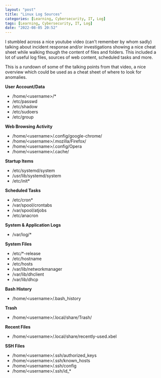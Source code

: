 ```yaml
---
layout: "post"
title: "Linux Log Sources"
categories: [Learning, Cybersecurity, IT, Log]
tags: [Learning, Cybersecurity, IT, Log]
date: "2022-08-05 20:52"
---
```

I stumbled across a nice youtube video (can't remember by whom sadly) talking about incident response and/or investigations showing a nice cheat sheet while walking though the content of files and folders. This included a lot of useful log files, sources of web content, scheduled tasks and more.

This is a rundown of some of the talking points from that video, a nice overview which could be used as a cheat sheet of where to look for anomalies.

**User Account/Data**
- /home/\<username\>/*
- /etc/passwd
- /etc/shadow
- /etc/sudoers
- /etc/group

**Web Browsing Activity**
- /home/\<username\>/.config/google-chrome/
- /home/\<username\>/.mozilla/Firefox/
- /home/\<username\>/.config/Opera
- /home/\<username\>/.cache/

**Startup Items**
- /etc/systemd/system
- /usr/lib/systemd/system
- /etc/init*

**Scheduled Tasks**
- /etc/cron*
- /var/spool/crontabs
- /var/spool/atjobs
- /etc/anacron

**System & Application Logs**
-  /var/log/*

**System Files**
- /etc/*-release
- /etc/hostname
- /etc/hosts
- /var/lib/networkmanager
- /var/lib/dhclient
- /var/lib/dhcp

**Bash History**
- /home/\<username\>/.bash_history

**Trash**
- /home/\<username\>/.local/share/Trash/

**Recent Files**
- /home/\<username\>/.local/share/recently-used.xbel

**SSH Files**
- /home/\<username\>/.ssh/authorized_keys
- /home/\<username\>/.ssh/known_hosts
- /home/\<username\>/.ssh/config
- /home/\<username\>/.ssh/id_*
